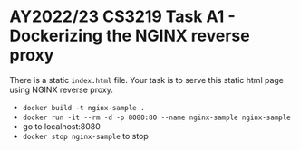 # AY2022/23 CS3219 Task A1 - Dockerizing the NGINX reverse proxy

There is a static `index.html` file. Your task is to serve this static html page using NGINX reverse proxy.

-   `docker build -t nginx-sample .`
-   `docker run -it --rm -d -p 8080:80 --name nginx-sample nginx-sample`
-   go to localhost:8080
-   `docker stop nginx-sample` to stop
